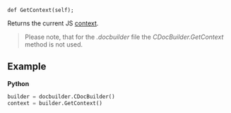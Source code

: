 `def GetContext(self);`

Returns the current JS [context](../../CDocBuilderContext/index.md).

> Please note, that for the *.docbuilder* file the *CDocBuilder.GetContext* method is not used.

## Example

**Python**

``` py
builder = docbuilder.CDocBuilder()
context = builder.GetContext()
```
